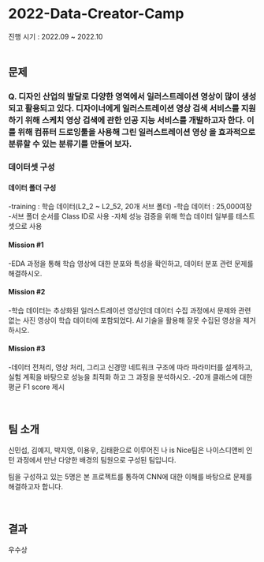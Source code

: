 # 2022-Data-Creator-Camp
진행 시기 : 2022.09 ~ 2022.10<br/> 
<br/>

## 문제 
### Q. 디자인 산업의 발달로 다양한 영역에서 일러스트레이션 영상이 많이 생성되고 활용되고 있다. 디자이너에게 일러스트레이션 영상 검색 서비스를 지원하기 위해 스케치 영상 검색에 관한 인공 지능 서비스를 개발하고자 한다. 이를 위해 컴퓨터 드로잉툴을 사용해 그린 일러스트레이션 영상 을 효과적으로 분류할 수 있는 분류기를 만들어 보자.
### 데이터셋 구성
#### 데이터 폴더 구성
-training : 학습 데이터(L2_2 ~ L2_52, 20개 서브 폴더)
-학습 데이터 : 25,000여장
-서브 폴더 순서를 Class ID로 사용
-자체 성능 검증을 위해 학습 데이터 일부를 테스트 셋으로 사용
#### Mission #1
-EDA 과정을 통해 학습 영상에 대한 분포와 특성을 확인하고, 데이터 분포 관련 문제를 해결하시오.
#### Mission #2
-학습 데이터는 추상화된 일러스트레이션 영상인데 데이터 수집 과정에서 문제와 관련 없는
사진 영상이 학습 데이터에 포함되었다. AI 기술을 활용해 잘못 수집된 영상을 제거하시오.
#### Mission #3
-데이터 전처리, 영상 처리, 그리고 신경망 네트워크 구조에 따라 파라미터를 설계하고, 실험 계획을 바탕으로 성능을 최적화 하고 그 과정을 분석하시오.
-20개 클래스에 대한 평균 F1 score 제시

<br/>

## 팀 소개
신민섭, 김예지, 박지영, 이용우, 김태환으로 이루어진 나 is Nice팀은 나이스디앤비 인턴 과정에서 만난 다양한 배경의 팀원으로 구성된 팀입니다.

팀을 구성하고 있는 5명은 본 프로젝트를 통하여 CNN에 대한 이해를 바탕으로 문제를 해결하고자 합니다.

<br/>

## 결과
우수상 

